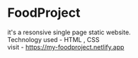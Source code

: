 # FoodProject
it's a resonsive single page static website.  <br>
Technology used - HTML , CSS <br>
visit - https://my-foodproject.netlify.app
